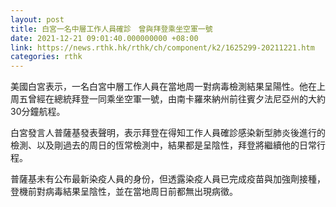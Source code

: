 ```yaml
---
layout: post
title: 白宮一名中層工作人員確診　曾與拜登乘坐空軍一號
date: 2021-12-21 09:01:40.000000000 +08:00
link: https://news.rthk.hk/rthk/ch/component/k2/1625299-20211221.htm
categories: rthk
---
```


美國白宮表示，一名白宮中層工作人員在當地周一對病毒檢測結果呈陽性。他在上周五曾經在總統拜登一同乘坐空軍一號，由南卡羅來納州前往賓夕法尼亞州的大約30分鐘航程。

白宮發言人普薩基發表聲明，表示拜登在得知工作人員確診感染新型肺炎後進行的檢測、以及剛過去的周日的恆常檢測中，結果都是呈陰性，拜登將繼續他的日常行程。

普薩基未有公布最新染疫人員的身份，但透露染疫人員已完成疫苗與加強劑接種，登機前對病毒結果呈陰性，並在當地周日前都無出現病徵。
